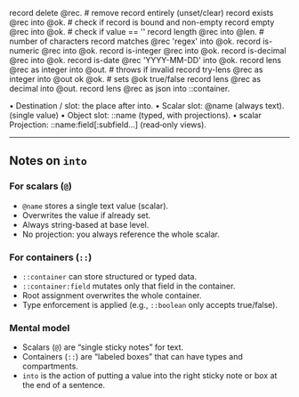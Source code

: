 record delete @rec. # remove record entirely (unset/clear)
record exists @rec into @ok. # check if record is bound and non-empty
record empty @rec into @ok. # check if value == ''
record length @rec into @len. # number of characters
record matches @rec 'regex' into @ok.
record is-numeric @rec into @ok.
record is-integer @rec into @ok.
record is-decimal @rec into @ok.
record is-date @rec 'YYYY-MM-DD' into @ok.
record lens @rec as integer into @out. # throws if invalid
record try-lens @rec as integer into @out ok @ok. # sets @ok true/false
record lens @rec as decimal into @out.
record lens @rec as json into ::container.

• Destination / slot: the place after into.
• Scalar slot: @name (always text). (single value)
• Object slot: ::name (typed, with projections).
• scalar Projection: ::name:field[:subfield…] (read‑only views).

---

## Notes on `into`

### For scalars (`@`)

- `@name` stores a single text value (scalar).
- Overwrites the value if already set.
- Always string-based at base level.
- No projection: you always reference the whole scalar.

### For containers (`::`)

- `::container` can store structured or typed data.
- `::container:field` mutates only that field in the container.
- Root assignment overwrites the whole container.
- Type enforcement is applied (e.g., `::boolean` only accepts true/false).

### Mental model

- Scalars (`@`) are “single sticky notes” for text.
- Containers (`::`) are “labeled boxes” that can have types and compartments.
- `into` is the action of putting a value into the right sticky note or box at the end of a sentence.
